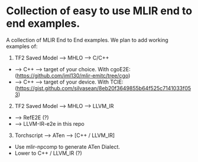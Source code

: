 # Collection of easy to use MLIR end to end examples. 
A collection of MLIR End to End examples. We plan to add working examples of:

1. TF2 Saved Model --> MHLO --> C/C++
  *  --> C++ --> target of your choice. With cgoE2E: (https://github.com/iml130/mlir-emitc/tree/cgo) 
  *  --> C++ --> target of your device. With TCIE: (https://gist.github.com/silvasean/8eb20f3649855b64f525c7141033f053)
2. TF2 Saved Model --> MHLO --> LLVM_IR
  * --> RefE2E (?)
  * --> LLVM-IR-e2e in this repo
3. Torchscript --> ATen --> [C++ / LLVM_IR]
  * Use mlir-npcomp to generate ATen Dialect. 
  * Lower to C++ / LLVM_IR (?)
